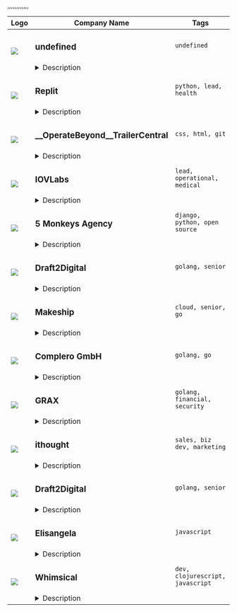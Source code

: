 <table><thead>
        <tr>
          <th>Logo</th>
          <th>Company Name</th>
          <th>Tags</th>
          <th>Added</th>
          <th>Link</th>
        </tr>
      </thead><tr>
            <td width="100" height="100" rowspan="2">
                <img src=undefined>
            </td>
            <td width="300">
                <h3>undefined</h3>
            </td>
            <td width="300">
                <code>undefined</code>
            </td>
            <td width="200">
            <text>undefined</text>
            </td>
            <td width="100" rowspan="2">
            <a href=undefined align="right" target="_blank">Apply</a>
            </td>
        </tr>
        <tr>
            <td colspan="3">
            <details><summary>Description</summary>
            undefined
            </details>
            </td>
        </tr>,<tr>
            <td width="100" height="100" rowspan="2">
                <img src=https://remoteok.com/assets/img/jobs/82053125bafa8978f8310e3b44ad8f951657252804.png>
            </td>
            <td width="300">
                <h3>Replit</h3>
            </td>
            <td width="300">
                <code>python, lead, health</code>
            </td>
            <td width="200">
            <text>2022-07-08T10:00:02+00:00</text>
            </td>
            <td width="100" rowspan="2">
            <a href=https://remoteOK.com/jobs/111578 align="right" target="_blank">Apply</a>
            </td>
        </tr>
        <tr>
            <td colspan="3">
            <details><summary>Description</summary>
            About ReplitWe're focusing on: building the world's most ubiquitous programming environment; inspiring creativity and generating value for creators through community; and designing simple yet scalable infrastructure primitives for the next generation of creators. We want to blur the line between learning and makingâ a place where you can hang out, tinker with ideas, learn new concepts, and launch a business all in the same day.About the roleYour charter is to improve the daily lives of millions of coders using Replit. Youâll improve things like packaging, version control, build toolchains, editor features, debugging, and testing and get to rethink what this looks like for all 50+ coding languages available on Replit.Â As a Tech Lead on this team you will be responsible for setting direction for projects, communicating priorities, roadmapping (long term investments along with short term wins) and mentoring engineers.Â Examples of what you could do:Â â¢ Make Tensorflow install in a few secondsâ¢ Make it easier to get started with web3 smart contractsâ¢ Turn debugging into a multiplayer experience for Python, Java, Node, and C/C++â¢ Decrease Python Repl startup time by 100xâ¢ Use the power of NixÂ to support an infinite number of languages and frameworksYou willâ¦â¢ Make our flagship languages feature-complete (packager integration, debugger, autocomplete)â¢ Add new languages as soon as there is community interestâ¢ Create Replit templates for common developer needsSet direction for projectsâ¢ Develop the teamâs roadmapDevelop in Replitâs Infrastructure using:Â Â â£ Frontend: JavaScript, TypeScript, React, CodeMirrorÂ â£ Backend: Go, Rust, PostgreSQLYou areâ¦â¢ Someone who values simplicity and pragmatism (you think radically but ship incrementally)â¢  Experienced in building for other developersâ¢  Self-directed and comfortable working autonomouslyâ¢  Interested in and passionate about a variety of coding languages and frameworksÂ *Bonus Points*â¢  You love to experiment with (or even contribute to) new developer tools and frameworksÂ â¢  You have experience with the Nix ecosystemâ¢  You have managed a public-facing project (you have launched projects with real users)â¢  Experience building Platform/Infrastructure/Runtime as a Serviceâ¢  Experience building IDEs, extensions, or developer frameworksCurious about us?Â Productâ¢Â Getting started with ReplitÂ â¢Â Repl from Repoâ¢Â Replit MultiplayerInterviewing + Cultureâ¢Â My First Software Engineering Job InterviewÂ â¢Â Life at ReplitÂ â¢Â Operating Principlesâ¢Â Reasons not to work at ReplitTo achieve our mission of making programming more accessible around the world, we need our team to be representative of the world. We welcome your unique perspective and experiences in shaping this product. We encourage people from all kinds of backgrounds to apply, including and especially candidates from underrepresented and non-traditional backgrounds.Full Time Employee Benefits Include:â¢ Remote-First and Autonomous Working Environmentâ¢ Flexible Work Hoursâ¢ Competitive Salary & Equityâ¢ Home Office Set-Up Stipendâ¢ Health, Dental, Vision and Life Insuranceâ¢ Short Term and Long Term Disabilityâ¢ Monthly Health & Wellness Stipendâ¢ Expensed Lunch/Grocery Stipendâ¢ Parental and Baby Bonding Leaveâ¢ Flexible PTO (2 Weeks Minimum Required)+ Holidaysâ¢ 401k Matchingâ¢ Commuter Benefits
            </details>
            </td>
        </tr>,<tr>
            <td width="100" height="100" rowspan="2">
                <img src=https://remoteOK.com/assets/img/jobs/9759825d2dfc43acd1d07fa5e07e09cc1657170195.png>
            </td>
            <td width="300">
                <h3>__OperateBeyond__TrailerCentral</h3>
            </td>
            <td width="300">
                <code>css, html, git</code>
            </td>
            <td width="200">
            <text>2022-07-07T11:03:15+00:00</text>
            </td>
            <td width="100" rowspan="2">
            <a href=https://remoteOK.com/jobs/111567 align="right" target="_blank">Apply</a>
            </td>
        </tr>
        <tr>
            <td colspan="3">
            <details><summary>Description</summary>
            <p>About Us: We are an established rapidly growing SaaS company solving complex issues for auto, trailer and rv dealers to simplify their lives. We are looking for a strong front end developer whose responsibilities include design changes, design updates, and assisting with design and development of websites.</p><p><strong>**About You:. You have a portolio or example of code / past projects. You should be familiar with Html, CSS, and Git or willing to learn how to use Git.**</strong></p><p>Competitive pay based on experience / Remote ok / Must be North American based or willing to work North American business hours. | Posted by: OperateBeyond.com</p>
            </details>
            </td>
        </tr>,<tr>
            <td width="100" height="100" rowspan="2">
                <img src=https://remoteOK.com/assets/logo-square.png>
            </td>
            <td width="300">
                <h3>IOVLabs</h3>
            </td>
            <td width="300">
                <code>lead, operational, medical</code>
            </td>
            <td width="200">
            <text>2022-07-07T10:00:06+00:00</text>
            </td>
            <td width="100" rowspan="2">
            <a href=https://remoteOK.com/jobs/111566 align="right" target="_blank">Apply</a>
            </td>
        </tr>
        <tr>
            <td colspan="3">
            <details><summary>Description</summary>
            About IOV LabsIOV Labs is on a mission to provide the next generation of fintech innovators with the decentralized tools and technology to build a new global economy. IOV Labs promotes, develops, and supports the operation of the RSK Blockchain, a Turing-complete Bitcoin merge-mined smart contract platform - the most secure smart contract platform in the world. IOV Labs also develops the RSK Infrastructure Framework (RIF) to provide our partners with everything they need to build decentralised apps and new Open Finance services on the RSK Blockchain. RSK Users range from people securing their savings in Argentina, to workers sending home remittance payments from overseas. RSK is quickly becoming the emerging market blockchain.About the RoleWe are looking for a Full Stack Developer with a passion for Front End UI implementations specifically implemented in React Native. If you love challenges, solving complex problems and generating impact on millions of people, keep reading!We are excited to see what you're made of!IOV Labs embraces diversity and is proud to be an equal opportunity employer open to all qualified applicants regardless of race, color, ancestry, religion, sex, national origin, sexual orientation, age, citizenship, marital status, disability, gender identity or expression, Veteran status, or any other legally protected status.
            </details>
            </td>
        </tr>,<tr>
            <td width="100" height="100" rowspan="2">
                <img src=https://remoteOK.com/assets/img/jobs/a37425f4a67bc83d58cd297cc3adf1b01657059746.png>
            </td>
            <td width="300">
                <h3>5 Monkeys Agency</h3>
            </td>
            <td width="300">
                <code>django, python, open source</code>
            </td>
            <td width="200">
            <text>2022-07-06T04:22:26+00:00</text>
            </td>
            <td width="100" rowspan="2">
            <a href=https://remoteOK.com/jobs/111544 align="right" target="_blank">Apply</a>
            </td>
        </tr>
        <tr>
            <td colspan="3">
            <details><summary>Description</summary>
            <p><strong>Do you love Python, Django, Linux and FLOSS?</strong> Then you should work remotely with us at 5 Monkeys Agency!</p><p>We are a team of 20+ software engineers, designers and digital strategists delivering scalable digital platforms for large e-commerce players and ambitious startups. <strong>We develop exclusively in Django!</strong></p><p>We all share a passion for the development of scalable, secure and user friendly web applications. We love Python, Django, Linux and FLOSS!</p><p>We contribute to open source. You'll find contributions from us in major open source projects such as Django, Ansible and Docker.</p><p>In addition we maintain a few open source projects ourselves. Some examples includeÂ <a href="https://github.com/5monkeys/djedi-cms">Djedi CMS</a>,Â <a href="https://github.com/5monkeys/django-bananas">django-bananas</a>,Â <a href="https://github.com/lundberg/respx">RESPX</a>Â andÂ <a href="https://github.com/5monkeys/kapten">Kapten</a>.</p><p>Share our passion for Django and FLOSS? Do you wish you had colleagues who cared deeply about open source? Apply now!</p><p><strong>Apply by connecting to join.5monkeys.se via SSH</strong> and follow the instructions. The application process takes less than a minute and is entirely text-based. We know you share our love for the terminal!</p>
            </details>
            </td>
        </tr>,<tr>
            <td width="100" height="100" rowspan="2">
                <img src=https://remoteOK.com/assets/logo-square.png>
            </td>
            <td width="300">
                <h3>Draft2Digital</h3>
            </td>
            <td width="300">
                <code>golang, senior</code>
            </td>
            <td width="200">
            <text>2022-07-06T01:15:04+00:00</text>
            </td>
            <td width="100" rowspan="2">
            <a href=https://remoteOK.com/jobs/111531 align="right" target="_blank">Apply</a>
            </td>
        </tr>
        <tr>
            <td colspan="3">
            <details><summary>Description</summary>
            Oklahoma City, United States - We are looking for someone who can fill a key role in our development process, providing development of our server-side and client-side features within the Smashwords platform and storefront.You will be working on a small team and will be expected to manage your time...
            </details>
            </td>
        </tr>,<tr>
            <td width="100" height="100" rowspan="2">
                <img src=https://remoteok.com/assets/img/jobs/345a17cf908fecde7e101fbbe67907681656992111.png>
            </td>
            <td width="300">
                <h3>Makeship</h3>
            </td>
            <td width="300">
                <code>cloud, senior, go</code>
            </td>
            <td width="200">
            <text>2022-07-05T09:35:11+00:00</text>
            </td>
            <td width="100" rowspan="2">
            <a href=https://remoteOK.com/jobs/111519 align="right" target="_blank">Apply</a>
            </td>
        </tr>
        <tr>
            <td colspan="3">
            <details><summary>Description</summary>
            <h3>About the Company</h3><p>Makeship exists to empower influencers, creators, and brands of all sizes to develop and launch limited edition products that matter to their fans. Leveraging our design, manufacturing, and marketing expertise, we work with our partners to bring their product to life through our community-powered crowd-funding platform. Each product is given a window of 21 days to be funded by the community before we produce and ship to fans worldwide. We put our brand behind every product and guarantee quality and ethical sourcing. We're profitable, have grown the team from 3 to 60+ people in under 3 years, and weâre growing at an average annual growth rate of 400%+.</p><h3>About the Role</h3><p>As an early member of the engineering team, youâll play a huge role in shaping our culture, our process, and the future of Makeship. Every day, youâll collaborate cross-functionally, learn more about the content creation space, and watch your work make a measurable impact.</p><p>We want this to be the best work experience of your life, so weâll pay you well, offer great benefits, and invest deeply in your personal growth.</p><h3>What We Are Looking For</h3><p>As a startup in one of the fastest-moving industries on Earth, our teams deploy new products and features at a rapid pace. We are looking for a Lead Software Developer with an ability to make smart technical tradeoff decisions quickly. You will collaborate with product managers, designers, and other stakeholders to ensure your solutions optimally serve Creators, Fans, and our business. The code you deploy will impact 10M+ users (and counting) as we provide new ways for Creators to express their creativity, connect with fans, and fund their dream job.</p><h3>Your Key Responsibilities</h3><ul><li>Working with PM and design to influence product roadmap and launch new products</li><li>Leading and implementing the technical design of new projects and features</li><li>Breaking complex technical projects into smaller pieces and delegating to other devs</li><li>Improving our codebase and ensuring our software architecture is ready for scale</li><li>Serving as a technical mentor for teammates looking to deepen their craft</li><li>Implementing and refining best practices within the engineering team</li><li>NOTE: we expect this role to involve roughly 70% coding, 30% technical leadership</li></ul><h3>What You Bring</h3><ul><li>6+ years of professional software development experience</li><li>2+ years of experience contributing to system design or architecture</li><li>Experience as a mentor, tech lead, or leading an engineering team</li><li>Proficiency in verbal and written communication with peers and non-technical colleagues</li><li>Discipline in organizing and documenting complex work</li></ul><h3>Nice to have</h3><ul><li>Education in Computer Science or related field</li><li>Experience working in a startup environment</li><li>Experience with AWS, Go, React, Next.js, Typescript, and/or event driven architecture</li><li>Interest in the content creation space: art, animation, gaming, and entertainment!</li></ul><h3>Benefits &amp; Perks</h3><ul><li>Work remotely anywhere in Canada and/or access any of our hubs</li><li>Health and dental benefits 100% employer-paid</li><li>3 weeks of paid vacation</li><li>1 week of paid time off during the holidays</li><li>2 mental health and wellness days</li><li>Paid time off on your birthday</li><li>Monthly phone allowance</li><li>$400 home office setup allowance</li><li>Pregnancy and parental leave top-up program</li><li>Learning and development opportunities</li><li>Employee referral program</li></ul><p>Makeship is committed to creating a diverse environment and is proud to be an equal opportunity employer. All qualified applicants will receive consideration for employment without regard to race, colour, religion, gender, gender identity or expression, sexual orientation, national origin, genetics, disability, age, or veteran status.</p>
            </details>
            </td>
        </tr>,<tr>
            <td width="100" height="100" rowspan="2">
                <img src=https://remoteOK.com/assets/logo-square.png>
            </td>
            <td width="300">
                <h3>Complero GmbH</h3>
            </td>
            <td width="300">
                <code>golang, go</code>
            </td>
            <td width="200">
            <text>2022-07-05T07:15:03+00:00</text>
            </td>
            <td width="100" rowspan="2">
            <a href=https://remoteOK.com/jobs/111511 align="right" target="_blank">Apply</a>
            </td>
        </tr>
        <tr>
            <td colspan="3">
            <details><summary>Description</summary>
            Cologne, Germany - Complero was founded in 2017 and is a fast-growing startup company in the IT industry. Our mission: Stay Connected! We âdeveloped a software that uses artificial intelligence to analyze and update customer âmaster data. Today, we already enjoy the trust of many larg...
            </details>
            </td>
        </tr>,<tr>
            <td width="100" height="100" rowspan="2">
                <img src=https://remoteOK.com/assets/logo-square.png>
            </td>
            <td width="300">
                <h3>GRAX</h3>
            </td>
            <td width="300">
                <code>golang, financial, security</code>
            </td>
            <td width="200">
            <text>2022-07-05T07:15:03+00:00</text>
            </td>
            <td width="100" rowspan="2">
            <a href=https://remoteOK.com/jobs/111510 align="right" target="_blank">Apply</a>
            </td>
        </tr>
        <tr>
            <td colspan="3">
            <details><summary>Description</summary>
            San Francisco, United States - The GRAX product is a CRM backup, archive and restore system for the Salesforce platform. It is used by Fortune 500, government, financial and health care companies so security and trust is the name of the game.The GRAX engineering team builds and maintains the data ...
            </details>
            </td>
        </tr>,<tr>
            <td width="100" height="100" rowspan="2">
                <img src=https://remoteOK.com/assets/img/jobs/8c3448beb6cb3b7ff786de690cc7a5ed1656831936.png>
            </td>
            <td width="300">
                <h3>ithought</h3>
            </td>
            <td width="300">
                <code>sales, biz dev, marketing</code>
            </td>
            <td width="200">
            <text>2022-07-03T12:18:53+00:00</text>
            </td>
            <td width="100" rowspan="2">
            <a href=https://remoteOK.com/jobs/111492 align="right" target="_blank">Apply</a>
            </td>
        </tr>
        <tr>
            <td colspan="3">
            <details><summary>Description</summary>
            <h2 class="western"><strong style="font-family:Calibri, serif;color:rgb(51,51,51);">About ithought</strong><br /></h2><p><span style="font-family:Calibri, serif;"><span style="color:#333333;">We are a technology </span></span><span style="font-family:Calibri, serif;"><span style="color:#333333;">company </span></span><span style="font-family:Calibri, serif;"><span lang="da-dk" xml:lang="da-dk"><span style="color:#333333;">developing</span></span></span><span style="font-family:Calibri, serif;"><span lang="da-dk" xml:lang="da-dk"><span style="color:#333333;"> </span></span></span><span style="font-family:Calibri, serif;"><span style="color:#333333;">new advanced technologies </span></span><span style="font-family:Calibri, serif;"><span style="color:#333333;">to fulfi</span></span><span style="font-family:Calibri, serif;"><span style="color:#333333;">l</span></span><span style="font-family:Calibri, serif;"><span style="color:#333333;"> our purpose to make life more fun for millions of people. We enable people to strengthen their mental health </span></span><span style="font-family:Calibri, serif;"><span style="color:#333333;">and </span></span><span style="font-family:Calibri, serif;"><span lang="zxx" xml:lang="zxx"><span style="color:#333333;">enjoy life</span></span></span><span style="font-family:Calibri, serif;"><span style="color:#333333;"> through</span></span><span style="font-family:Calibri, serif;"><span style="color:#333333;"> </span></span><span style="font-family:Calibri, serif;"><span style="color:#333333;">new and improved </span></span><span style="font-family:Calibri, serif;"><span style="color:#333333;">mental health care. </span></span><span style="font-family:Calibri, serif;"><span style="color:#333333;">Our company is registered in Denmark.</span></span></p><p><br /></p><h2 class="western"><span style="color:#333333;"><span style="font-family:Calibri, serif;"><strong>Job Title</strong></span></span></h2><p><span style="font-family:'Times New Roman', serif;"><span style="color:#333333;"><span style="font-family:Calibri, serif;">B</span></span><span style="color:#333333;"><span style="font-family:Calibri, serif;">usiness </span></span><span style="color:#333333;"><span style="font-family:Calibri, serif;">D</span></span><span style="color:#333333;"><span style="font-family:Calibri, serif;">eveloper.</span></span></span></p><p><span style="font-family:'Times New Roman', serif;"><span style="color:#333333;"><span style="font-family:Calibri, serif;"><br /></span></span></span></p><h2 class="western"><span style="color:#333333;"><span style="font-family:Calibri, serif;"><strong>Related Job Titles</strong></span></span></h2><p><span style="color:#333333;"><span style="font-family:Calibri, serif;">Business Development Specialist, Sales Representative, Account Executive, Account Manager, Inside Sales Representative, Sales Consultant, Sales Professional, Salesperson, and Telemarketer.</span></span></p><p><br /></p><h2 class="western"><span style="color:#333333;"><span style="font-family:Calibri, serif;"><strong>Reports To</strong></span></span></h2><p><span style="color:#333333;"><span style="font-family:Calibri, serif;">As a</span></span><span style="color:#333333;"><span style="font-family:Calibri, serif;"> </span></span><span style="color:#333333;"><span style="font-family:Calibri, serif;">B</span></span><span style="color:#333333;"><span style="font-family:Calibri, serif;">usiness </span></span><span style="color:#333333;"><span style="font-family:Calibri, serif;">D</span></span><span style="color:#333333;"><span style="font-family:Calibri, serif;">eveloper </span></span><span style="color:#333333;"><span style="font-family:Calibri, serif;">you</span></span><span style="color:#333333;"><span style="font-family:Calibri, serif;"> will report to </span></span><span style="color:#333333;"><span style="font-family:Calibri, serif;">our Founder and</span></span><span style="color:#333333;"><span style="font-family:Calibri, serif;"> </span></span><span style="color:#333333;"><span style="font-family:Calibri, serif;">Chief Executive Officer, </span></span><span style="color:#333333;"><span style="font-family:Calibri, serif;">Casper Spanggaard</span></span><span style="color:#333333;"><span style="font-family:Calibri, serif;">.</span></span></p><p><br /></p><h2 class="western"><span style="color:#333333;"><span style="font-family:Calibri, serif;"><strong>Job Overview</strong></span></span></h2><p><span style="font-family:'Times New Roman', serif;"><span style="color:#333333;"><span style="font-family:Calibri, serif;">As a</span></span><span style="color:#333333;"><span style="font-family:Calibri, serif;"> </span></span><span style="color:#333333;"><span style="font-family:Calibri, serif;">B</span></span><span style="color:#333333;"><span style="font-family:Calibri, serif;">usiness </span></span><span style="color:#333333;"><span style="font-family:Calibri, serif;">D</span></span><span style="color:#333333;"><span style="font-family:Calibri, serif;">eveloper,</span></span><span style="color:#333333;"><span style="font-family:Calibri, serif;"> </span></span><span style="color:#333333;"><span style="font-family:Calibri, serif;">you </span></span><span style="color:#333333;"><span style="font-family:Calibri, serif;">will </span></span><span style="color:#333333;"><span style="font-family:Calibri, serif;">develop </span></span><span style="color:#333333;"><span style="font-family:Calibri, serif;">our</span></span><span style="color:#333333;"><span style="font-family:Calibri, serif;"> mental health care business. </span></span><span style="color:#333333;"><span style="font-family:Calibri, serif;">Your work will</span></span><span style="color:#333333;"><span style="font-family:Calibri, serif;"> involve</span></span><span style="color:#333333;"><span style="font-family:Calibri, serif;"> </span></span><span style="color:#333333;"><span style="font-family:Calibri, serif;">an </span></span><span style="color:#333333;"><span style="font-family:Calibri, serif;">advanced entrepreneurship education, </span></span><span style="color:#333333;"><span style="font-family:Calibri, serif;">early-stage sales, </span></span><span style="color:#333333;"><span style="font-family:Calibri, serif;">producing </span></span><span style="color:#333333;"><span style="font-family:Calibri, serif;">effective </span></span><span style="color:#333333;"><span style="font-family:Calibri, serif;">marketing content, </span></span><span style="color:#333333;"><span style="font-family:Calibri, serif;">designing and conducting </span></span><span style="color:#333333;"><span style="font-family:Calibri, serif;">quick, cost-effective </span></span><span style="color:#333333;"><span style="font-family:Calibri, serif;">growth </span></span><span style="color:#333333;"><span style="font-family:Calibri, serif;">experiment</span></span><span style="color:#333333;"><span style="font-family:Calibri, serif;">s, </span></span><span style="color:#333333;"><span style="font-family:Calibri, serif;">obtaining </span></span><span style="color:#333333;"><span style="font-family:Calibri, serif;">rapid customer feedback,</span></span><span style="color:#333333;"><span style="font-family:Calibri, serif;"> and </span></span><span style="color:#333333;"><span style="font-family:Calibri, serif;">making </span></span><span style="color:#333333;"><span style="font-family:Calibri, serif;">data-driven decisio</span></span><span style="color:#333333;"><span style="font-family:Calibri, serif;">ns</span></span><span style="color:#333333;"><span style="font-family:Calibri, serif;">.</span></span></span></p><p><span style="font-family:'Times New Roman', serif;"><span style="color:#333333;"><span style="font-family:Calibri, serif;">You</span></span><span style="color:#333333;"><span style="font-family:Calibri, serif;"> </span></span><span style="color:#333333;"><span style="font-family:Calibri, serif;">will be mentored by </span></span><span style="color:#333333;"><span style="font-family:Calibri, serif;">our Founder and</span></span><span style="color:#333333;"><span style="font-family:Calibri, serif;"> </span></span><span style="color:#333333;"><span style="font-family:Calibri, serif;">Chief Executive Officer </span></span><span style="color:#333333;"><span style="font-family:Calibri, serif;">for further</span></span><span style="color:#333333;"><span style="font-family:Calibri, serif;"> </span></span><span style="color:#333333;"><span style="font-family:Calibri, serif;">personal and </span></span><span style="color:#333333;"><span style="font-family:Calibri, serif;">professional development</span></span><span style="color:#333333;"><span style="font-family:Calibri, serif;">. </span></span><span style="color:#333333;"><span style="font-family:Calibri, serif;">You will have much influence </span></span><span style="color:#333333;"><span style="font-family:Calibri, serif;">on</span></span><span style="color:#333333;"><span style="font-family:Calibri, serif;"> how you structure your work and accomplish </span></span><span style="color:#333333;"><span style="font-family:Calibri, serif;">our</span></span><span style="color:#333333;"><span style="font-family:Calibri, serif;"> </span></span><span style="color:#333333;"><span style="font-family:Calibri, serif;">strategic objectives</span></span><span style="color:#333333;"><span style="font-family:Calibri, serif;">.</span></span><span style="color:#333333;"><span style="font-family:Calibri, serif;"> </span></span><span style="color:#333333;"><span style="font-family:Calibri, serif;">The </span></span><span style="color:#333333;"><span style="font-family:Calibri, serif;">main </span></span><span style="color:#333333;"><span style="font-family:Calibri, serif;">successful outcome is a well-defined, repeatable, and scalable business with growing revenue.</span></span></span></p><p><span style="font-family:Calibri, serif;"><span style="color:#333333;">T</span></span><span style="font-family:Calibri, serif;"><span style="color:#333333;">h</span></span><span style="font-family:Calibri, serif;"><span style="color:#333333;">e s</span></span><span style="font-family:Calibri, serif;"><span style="color:#333333;">tart date </span></span><span style="font-family:Calibri, serif;"><span style="color:#333333;">will be in</span></span><span style="font-family:Calibri, serif;"><span style="color:#333333;"> </span></span><span style="font-family:Calibri, serif;"><span style="color:#333333;">the </span></span><span style="font-family:Calibri, serif;"><span style="color:#333333;">3</span></span><sup><span style="font-family:Calibri, serif;"><span style="color:#333333;">rd</span></span></sup><span style="font-family:Calibri, serif;"><span style="color:#333333;"> </span></span><span style="font-family:Calibri, serif;"><span style="color:#333333;">or 4</span></span><sup><span style="font-family:Calibri, serif;"><span style="color:#333333;">th</span></span></sup><span style="font-family:Calibri, serif;"><span style="color:#333333;"> quarter </span></span><span style="font-family:Calibri, serif;"><span style="color:#333333;">of </span></span><span style="font-family:Calibri, serif;"><span style="color:#333333;">202</span></span><span style="font-family:Calibri, serif;"><span style="color:#333333;">2</span></span><span style="font-family:Calibri, serif;"><span style="color:#333333;">. We can wait for the right candidate, </span></span><span style="font-family:Calibri, serif;"><span style="color:#333333;">so feel free to apply even if you are unavailable for several months</span></span><span style="font-family:Calibri, serif;"><span style="color:#333333;">.</span></span></p><p><span style="font-family:Calibri, serif;"><span style="color:#333333;">I</span></span><span style="font-family:Calibri, serif;"><span style="color:#333333;">n your application, </span></span><span style="font-family:Calibri, serif;"><span style="color:#333333;">d</span></span><span style="font-family:Calibri, serif;"><span style="color:#333333;">escribe your interest </span></span><span style="font-family:Calibri, serif;"><span style="color:#333333;">in and motivation to do</span></span><span style="font-family:Calibri, serif;"><span style="color:#333333;"> this job, mention why this job is a good fit for you,</span></span><span style="font-family:Calibri, serif;"><span style="color:#333333;"> demonstrate that you will be able to perform the </span></span><span style="font-family:Calibri, serif;"><span style="color:#333333;">job </span></span><span style="font-family:Calibri, serif;"><span style="color:#333333;">responsibilities</span></span><span style="font-family:Calibri, serif;"><span style="color:#333333;">, and s</span></span><span style="font-family:Calibri, serif;"><span style="color:#333333;">tate your </span></span><span style="font-family:Calibri, serif;"><span style="color:#333333;">preferred </span></span><span style="font-family:Calibri, serif;"><span style="color:#333333;">number of </span></span><span style="font-family:Calibri, serif;"><span style="color:#333333;">work </span></span><span style="font-family:Calibri, serif;"><span style="color:#333333;">hour</span></span><span style="font-family:Calibri, serif;"><span style="color:#333333;">s</span></span><span style="font-family:Calibri, serif;"><span style="color:#333333;">/week and </span></span><span style="font-family:Calibri, serif;"><span style="color:#333333;">ideal compensation</span></span><span style="font-family:Calibri, serif;"><span style="color:#333333;"> per </span></span><span style="font-family:Calibri, serif;"><span style="color:#333333;">hour</span></span><span style="font-family:Calibri, serif;"><span style="color:#333333;"> </span></span><span style="font-family:Calibri, serif;"><span style="color:#333333;">in your local currency</span></span><span style="font-family:Calibri, serif;"><span style="color:#333333;">.</span></span></p><p><span style="font-family:Calibri, serif;"><span style="color:#333333;"><br /></span></span></p><h2 class="western"><span style="color:#333333;"><span style="font-family:Calibri, serif;"><strong>Responsibilities and Duties</strong></span></span></h2><ul><li><p><span style="font-family:'Times New Roman', serif;"><span style="color:#333333;"><span style="font-family:Calibri, serif;">Develop </span></span><span style="color:#333333;"><span style="font-family:Calibri, serif;">our</span></span><span style="color:#333333;"><span style="font-family:Calibri, serif;"> mental health care business</span></span></span></p></li><li><p><span style="font-family:'Times New Roman', serif;"><span style="color:#333333;"><span style="font-family:Calibri, serif;">Educate </span></span><span style="color:#333333;"><span style="font-family:Calibri, serif;">yourself</span></span><span style="color:#333333;"><span style="font-family:Calibri, serif;"> in advanced entrepreneurship subjects</span></span></span></p></li><li><p><span style="font-family:'Times New Roman', serif;"><span style="color:#333333;"><span style="font-family:Calibri, serif;">E</span></span><span style="color:#333333;"><span style="font-family:Calibri, serif;">arly-stage sales</span></span><span style="color:#333333;"><span style="font-family:Calibri, serif;"> using </span></span><span style="color:#333333;"><span style="font-family:Calibri, serif;">VoIP</span></span><span style="color:#333333;"><span style="font-family:Calibri, serif;">, video call, and email</span></span></span></p></li><li><p><span style="font-family:'Times New Roman', serif;"><span style="color:#333333;"><span style="font-family:Calibri, serif;">P</span></span><span style="color:#333333;"><span style="font-family:Calibri, serif;">roduce effective marketing content</span></span></span></p></li><li><p><span style="font-family:'Times New Roman', serif;"><span style="color:#333333;"><span style="font-family:Calibri, serif;">D</span></span><span style="color:#333333;"><span style="font-family:Calibri, serif;">esign and conduct </span></span><span style="color:#333333;"><span style="font-family:Calibri, serif;">quick, cost-effective </span></span><span style="color:#333333;"><span style="font-family:Calibri, serif;">growth </span></span><span style="color:#333333;"><span style="font-family:Calibri, serif;">experiment</span></span><span style="color:#333333;"><span style="font-family:Calibri, serif;">s</span></span></span></p></li><li><p><span style="font-family:'Times New Roman', serif;"><span style="color:#333333;"><span style="font-family:Calibri, serif;">O</span></span><span style="color:#333333;"><span style="font-family:Calibri, serif;">btain </span></span><span style="color:#333333;"><span style="font-family:Calibri, serif;">rapid customer feedback</span></span></span></p></li><li><p><span style="font-family:'Times New Roman', serif;"><span style="color:#333333;"><span style="font-family:Calibri, serif;">Make </span></span><span style="color:#333333;"><span style="font-family:Calibri, serif;">data-driven decision</span></span><span style="color:#333333;"><span style="font-family:Calibri, serif;">s</span></span></span></p></li><li><p><span style="font-family:'Times New Roman', serif;"><span style="color:#333333;"><span style="font-family:Calibri, serif;">D</span></span><span style="color:#333333;"><span style="font-family:Calibri, serif;">evelop plans for strategic initiatives</span></span></span></p></li><li><p><span style="font-family:'Times New Roman', serif;"><span style="color:#333333;"><span style="font-family:Calibri, serif;">E</span></span><span style="color:#333333;"><span style="font-family:Calibri, serif;">xecute plans</span></span></span></p></li><li><p><span style="font-family:'Times New Roman', serif;"><span style="color:#333333;"><span style="font-family:Calibri, serif;">P</span></span><span style="color:#333333;"><span style="font-family:Calibri, serif;">roduce business process documentation</span></span></span></p></li><li><p><span style="font-family:'Times New Roman', serif;"><span style="color:#333333;"><span style="font-family:Calibri, serif;">O</span></span><span style="color:#333333;"><span style="font-family:Calibri, serif;">ptimize Key Performance Indicators</span></span></span></p></li></ul><p><br /></p><h2 class="western"><span style="color:#333333;"><span style="font-family:Calibri, serif;"><strong>Qualifications</strong></span></span></h2><ul><li><p><span style="font-family:'Times New Roman', serif;"><span style="color:#333333;"><span style="font-family:Calibri, serif;">Contract</span></span><span style="color:#333333;"><span style="font-family:Calibri, serif;"> </span></span><span style="color:#333333;"><span style="font-family:Calibri, serif;">position</span></span><span style="color:#333333;"><span style="font-family:Calibri, serif;"> â must be able to invoice ithought</span></span></span></p></li><li><p><span style="font-family:'Times New Roman', serif;"><span style="color:#333333;"><span style="font-family:Calibri, serif;">A</span></span><span style="color:#333333;"><span style="font-family:Calibri, serif;">ble to sell a product with a few hundred dollars price point directly to early adopter consumers</span></span></span></p></li><li><p><span style="font-family:'Times New Roman', serif;"><span style="color:#333333;"><span style="font-family:Calibri, serif;">Understand</span></span><span style="color:#333333;"><span style="font-family:Calibri, serif;">s</span></span><span style="color:#333333;"><span style="font-family:Calibri, serif;"> core sales techniques such as </span></span><span style="color:#333333;"><span style="font-family:Calibri, serif;">authority, </span></span><span style="color:#333333;"><span style="font-family:Calibri, serif;">social proof, </span></span><span style="color:#333333;"><span style="font-family:Calibri, serif;">objection handling</span></span><span style="color:#333333;"><span style="font-family:Calibri, serif;">,</span></span><span style="color:#333333;"><span style="font-family:Calibri, serif;"> and other sales techniques</span></span></span></p></li><li><p><span style="color:#333333;"><span style="font-family:Calibri, serif;">Able to create effective marketing content</span></span></p></li><li><p><span style="font-family:'Times New Roman', serif;"><span style="color:#333333;"><span style="font-family:Calibri, serif;">Able to</span></span><span style="color:#333333;"><span style="font-family:Calibri, serif;"> work </span></span><span style="color:#333333;"><span style="font-family:Calibri, serif;">remotely </span></span><span style="color:#333333;"><span style="font-family:Calibri, serif;">from home or elsewhere</span></span></span></p></li><li><p><span style="font-family:'Times New Roman', serif;"><span style="color:#333333;"><span style="font-family:Calibri, serif;">Able to s</span></span><span style="color:#333333;"><span style="font-family:Calibri, serif;">elf-</span></span><span style="color:#333333;"><span style="font-family:Calibri, serif;">manage</span></span><span style="color:#333333;"><span style="font-family:Calibri, serif;"> </span></span><span style="color:#333333;"><span style="font-family:Calibri, serif;">your work (do not require micromanagement)</span></span></span></p></li><li><p><span style="font-family:'Times New Roman', serif;"><span style="color:#333333;"><span style="font-family:Calibri, serif;">C</span></span><span style="color:#333333;"><span style="font-family:Calibri, serif;">an work </span></span><span style="color:#333333;"><span style="font-family:Calibri, serif;">in</span></span><span style="color:#333333;"><span style="font-family:Calibri, serif;"> a small team/</span></span><span style="color:#333333;"><span style="font-family:Calibri, serif;">company</span></span></span></p></li><li><p><span style="color:#333333;"><span style="font-family:Calibri, serif;">Looking for long-term cooperation</span></span></p></li><li><p><span style="font-family:'Times New Roman', serif;"><span style="color:#333333;"><span style="font-family:Calibri, serif;">English speaking, </span></span><span style="color:#333333;"><span style="font-family:Calibri, serif;">reading,</span></span><span style="color:#333333;"><span style="font-family:Calibri, serif;"> and writing</span></span></span></p></li><li><p><span style="font-family:'Times New Roman', serif;"><span style="color:#333333;"><span style="font-family:Calibri, serif;">P</span></span><span style="color:#333333;"><span style="font-family:Calibri, serif;">roblem-solving</span></span></span></p></li><li><p><span style="font-family:'Times New Roman', serif;"><span style="color:#333333;"><span style="font-family:Calibri, serif;">I</span></span><span style="color:#333333;"><span style="font-family:Calibri, serif;">nterest in personal and professional development</span></span></span></p></li><li><p><span style="font-family:'Times New Roman', serif;"><span style="color:#333333;"><span style="font-family:Calibri, serif;">O</span></span><span style="color:#333333;"><span style="font-family:Calibri, serif;">pen to </span></span><span style="color:#333333;"><span style="font-family:Calibri, serif;">do tasks outside of known area</span></span><span style="color:#333333;"><span style="font-family:Calibri, serif;">s</span></span><span style="color:#333333;"><span style="font-family:Calibri, serif;"> of expertise</span></span></span></p></li><li><p><span style="font-family:'Times New Roman', serif;"><span style="color:#333333;"><span style="font-family:Calibri, serif;">More generalist than </span></span><span style="color:#333333;"><span style="font-family:Calibri, serif;">a </span></span><span style="color:#333333;"><span style="font-family:Calibri, serif;">specialist</span></span></span></p></li><li><p><span style="color:#333333;"><span style="font-family:Calibri, serif;">I-will-get-it-done attitude</span></span></p></li></ul><p><br /></p><h2 class="western"><span style="color:#333333;"><span style="font-family:Calibri, serif;"><strong>Benefits</strong></span></span></h2><ul><li><p><span style="font-family:'Times New Roman', serif;"><span style="color:#333333;"><span style="font-family:Calibri, serif;">F</span></span><span style="color:#333333;"><span style="font-family:Calibri, serif;">ull-time </span></span><span style="color:#333333;"><span style="font-family:Calibri, serif;">remote </span></span><span style="color:#333333;"><span style="font-family:Calibri, serif;">contract</span></span><span style="color:#333333;"><span style="font-family:Calibri, serif;"> </span></span><span style="color:#333333;"><span style="font-family:Calibri, serif;">position</span></span><span style="color:#333333;"><span style="font-family:Calibri, serif;"> up to 40 hours/week</span></span></span></p></li><li><p><span style="color:#333333;"><span style="font-family:Calibri, serif;">Maximum US$70/hour compensation</span></span></p></li><li><p><span style="color:#333333;"><span style="font-family:Calibri, serif;">Work remotely from home or elsewhere</span></span></p></li><li><p><span style="color:#333333;"><span style="font-family:Calibri, serif;">Flexible schedule</span></span></p></li><li><p><span style="color:#333333;"><span style="font-family:Calibri, serif;">Low-stress work environment</span></span></p></li><li><p><span style="color:#333333;"><span style="font-family:Calibri, serif;">Experience building and growing a startup from the beginning</span></span></p></li><li><p><span style="font-family:'Times New Roman', serif;"><span style="color:#333333;"><span style="font-family:Calibri, serif;">Get</span></span><span style="color:#333333;"><span style="font-family:Calibri, serif;"> extensive p</span></span><span style="color:#333333;"><span style="font-family:Calibri, serif;">ersonal and professional development</span></span></span></p></li><li><p><span style="font-family:'Times New Roman', serif;"><span style="color:#333333;"><span style="font-family:Calibri, serif;">Receive m</span></span><span style="color:#333333;"><span style="font-family:Calibri, serif;">entoring by </span></span><span style="color:#333333;"><span style="font-family:Calibri, serif;">our Founder and</span></span><span style="color:#333333;"><span style="font-family:Calibri, serif;"> </span></span><span style="color:#333333;"><span style="font-family:Calibri, serif;">Chief Executive Office</span></span><span style="color:#333333;"><span style="font-family:Calibri, serif;">r</span></span></span></p></li></ul><p><br /></p>
            </details>
            </td>
        </tr>,<tr>
            <td width="100" height="100" rowspan="2">
                <img src=https://remoteOK.com/assets/logo-square.png>
            </td>
            <td width="300">
                <h3>Draft2Digital</h3>
            </td>
            <td width="300">
                <code>golang, senior</code>
            </td>
            <td width="200">
            <text>2022-06-30T07:15:04+00:00</text>
            </td>
            <td width="100" rowspan="2">
            <a href=https://remoteOK.com/jobs/111468 align="right" target="_blank">Apply</a>
            </td>
        </tr>
        <tr>
            <td colspan="3">
            <details><summary>Description</summary>
            Oklahoma City, United States - We are looking for someone who can fill a key role in our development process, providing development of our server-side and client-side features within the Smashwords platform and storefront.You will be working on a small team and will be expected to manage your time...
            </details>
            </td>
        </tr>,<tr>
            <td width="100" height="100" rowspan="2">
                <img src=https://remoteOK.com/assets/img/jobs/aa25f0eaacbec6aa1d0d52b7f1b6d2321656516693.png>
            </td>
            <td width="300">
                <h3>Elisangela</h3>
            </td>
            <td width="300">
                <code>javascript</code>
            </td>
            <td width="200">
            <text>2022-06-29T21:31:33+00:00</text>
            </td>
            <td width="100" rowspan="2">
            <a href=https://remoteOK.com/jobs/111464 align="right" target="_blank">Apply</a>
            </td>
        </tr>
        <tr>
            <td colspan="3">
            <details><summary>Description</summary>
            <p><br /></p>
            </details>
            </td>
        </tr>,<tr>
            <td width="100" height="100" rowspan="2">
                <img src=https://remoteOK.com/assets/img/jobs/78cbd0e3fcafd04aa7b753c8e22dba591656421279.png>
            </td>
            <td width="300">
                <h3>Whimsical</h3>
            </td>
            <td width="300">
                <code>dev, clojurescript, javascript</code>
            </td>
            <td width="200">
            <text>2022-06-28T19:01:19+00:00</text>
            </td>
            <td width="100" rowspan="2">
            <a href=https://remoteOK.com/jobs/111446 align="right" target="_blank">Apply</a>
            </td>
        </tr>
        <tr>
            <td colspan="3">
            <details><summary>Description</summary>
            <div class="styles--2BkR3"><div><p><a class="external" href="https://whimsical.com/">Whimsical</a>Â is an end-to-end SaaS platform for shaping ideas. Our software enables thousands of customersâfrom individuals to Fortune 500âto think and collaborate in the new era of distributed work.</p><p>Weâre now looking forÂ <strong>Senior Front-end Product Developers</strong>Â to help move that vision forward with primarily inÂ <strong>ClojureScript</strong>!</p><h3>Day-to-day work</h3><p>At Whimsical you can expect your day-to-day to include:</p><ul><li><strong>Scoping, understanding, and implementing features:</strong>Â Your primary task would be to work with other teammates to figure out the bestÂ <a class="external" href="https://basecamp.com/shapeup/3.1-chapter-09">way to take a Shape Up pitch from idea to deployment within the cycle</a>.</li><li><strong>Support our customers:</strong>Â We have awesome customers, and supporting them often includes getting some help from the person that implemented the particular feature a customer is having issues with.</li><li><strong>Support the team:</strong>Â Review pull requests, refactor code, help with both technical and non-technical issues and in general help each of us end the day better than when we woke up.</li><li><strong>Potentially taking on-call duties in your time zone:</strong>Â We try to take advantage of the fact that we're a small, geographically distributed team by delegating the first-responder duties to the people who are awake at that particular moment.</li></ul><p>Our front-end stack is Cljs, Reframe, Reagent, among others.</p><p>Our back-end stack is Clojure, Postgres, Redis, ECS, and is AWS based.</p><h3>Indicators that this could be a good role for you<br /></h3><ul><li>You feel that our philosophy resonates with you and you can see it guiding your decisions while at Whimsical.</li><li>You have 5+ years of front-end development experience.</li><li>You feel excited about building tools that help others seamlessly collaborate and think together.</li><li>You have experienceÂ <a class="external" href="https://whimsical.com/blog/how-we-built-whimsical">building complex interactive web applications.</a></li><li>You have used ClojureScript in a production environment before, and feel comfortable using Clojure and functional programming in general to solve non-trivial problems</li><li>You have solid knowledge of modern JavaScript and React (Bonus: Reagent/re-frame).</li><li>You love chewing on the occasional geometry puzzle or have prior background in graphics programming.</li><li>You have experience in measuring, analyzing, and fixing performance problems.</li><li>You're able to work autonomously and stay self-motivated. (Bonus: previous experience working on remote team).</li><li>You are fluent in English.</li></ul></div></div><div class="styles--2kg4_"></div><div class="styles--21mG1"><h4>Benefits</h4><div><ul><li><strong>100% Remote:Â </strong>Our team is spread across North America, Europe and Oceania, and weâve got you covered if you prefer to work from a coworking space.</li><li><strong>Salary:Â </strong>Annual salary at $147â000 - $184'000, based on experience</li><li><strong>Equity</strong>: Depending on experience</li><li><strong>Vacation</strong>: 6 weeks of paid time off each year</li><li><strong>Parental Leave</strong>: 4 weeks paid by company</li><li><strong>Equipment:Â </strong>We provide all the tech you need to work successfully</li><li><strong>Summits</strong>: We try to bring everyone together at least twice a year</li><li><strong>Pension*:</strong>Â 401k with 6% company matching</li><li><strong>Health Insurance</strong>*: Paid by company for you and dependents</li></ul><p><em>* Availability may depend on your location and our current administrative capabilities there.</em></p><h3>How we work</h3><p>We use an adapted version ofÂ <a class="external" href="https://basecamp.com/shapeup">Basecamp's Shape Up</a>Â approach, which for us means:</p><ul><li>We work in cycles of 5 weeks of focused work and 1 week of cool down.</li><li>Each cycle sees one or more "bets" shipped, each having very specific and well defined requirements in addition to engineering sustainability work, and bugs.</li><li>During cool down, each of us choose what we want to work on, be it bugs, minor features, tech debt, exploring new concepts, and more.</li><li>Each of us can create an "idea pitch" for an upcoming cycle, and move our ideas along to eventually transform into bets and product features.</li></ul><p>As a front-end product developer at Whimsical you will be helping to shape both the visual presentation and user experience at Whimsical by working on our collaboration tools using Canvas, improving our custom text-editor and contributing to other user facing features. Youâll be responsible for continually delighting our users with best-in-class thinking tools.</p><p>In addition to Shape Up, we also occasionally roll up our sleeves and do customer support to better understand our users and their needs, regardless of our role within the company.</p><p>Our primary mode of operation is asynchronous. We use real-time communication with great care, and only where it makes sense. We use Whimsical, email, Slack, and Zoom for our day-to-day communication.</p><p>But we also believe in spending quality time together, which is why we try to bring everyone from around the world together at least twice a year for what we call "Whimsical Summits". At Summits we focus on getting to know each other better and building bonds that help us communicate better when we're apart.</p><h3>About Whimsical</h3><p>Whimsical was founded in 2017 by Kaspars Dancis and Steve Schoeffel to help people think and collaborate in the digital-first work environment.</p><p>Whimsical's product is expressive, fast, and delightful. We believe that software should spark joy, not dread.</p><p>We are a remote-first company and big proponents of remote work because it democratizes the opportunities for people everywhere.</p><p>Our operating philosophy is based on set of core principles, such as:</p><ul><li><strong>Sustainability:</strong>Â We don't believe in growth at all costs. Growth is a fundamental part of a healthy existence but we want it to be in balance with sustainability and bounded by ethical behavior. We strive to work calm, 40-hour work weeks. Whimsical is also committed to doing our part towardsÂ <a class="external" href="https://whimsical.com/blog/on-the-path-to-sustainability">sustainable future for the planet</a>.</li><li><strong>Craftsmanship:</strong>Â We care deeply about our work. We are specialists, eager learners, and persistent in our pursuit of quality work. We're patient and committed because building great things takes time.</li><li><strong>Long-term focus:</strong>Â We're building Whimsical for the long-haul, not a quick exit. We avoid shortcuts and consider every key decision from a 10+ year perspective.</li><li><strong>Partnership Mindset:</strong>Â Weâve built the company around the idea that everybody who joins us should feel like they are partners in the business. Time is precious and we want Whimsical to be the place where people invest their time rather than sell it. Our equity offers are 100% transparent and above market average. We also pay everyone at the same level the same salary, no matter where they live.</li></ul></div></div>
            </details>
            </td>
        </tr></table>
